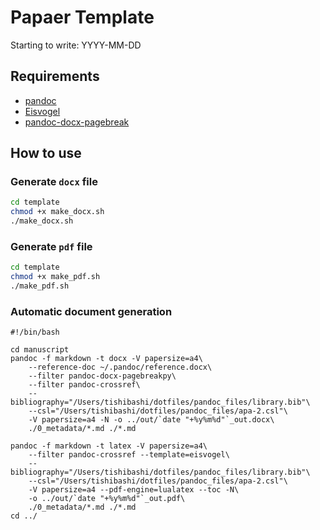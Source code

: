 # Papaer Template

Starting to write: YYYY-MM-DD

## Requirements

- [pandoc](https://github.com/jgm/pandoc)
- [Eisvogel](https://github.com/Wandmalfarbe/pandoc-latex-template)
- [pandoc-docx-pagebreak](https://pypi.org/project/pandoc-docx-pagebreak/)

## How to use

### Generate `docx` file

```sh
cd template
chmod +x make_docx.sh
./make_docx.sh
```

### Generate `pdf` file

```sh
cd template
chmod +x make_pdf.sh
./make_pdf.sh
```

### Automatic document generation

```sh:pre-push
#!/bin/bash

cd manuscript
pandoc -f markdown -t docx -V papersize=a4\
    --reference-doc ~/.pandoc/reference.docx\
    --filter pandoc-docx-pagebreakpy\
    --filter pandoc-crossref\
    --bibliography="/Users/tishibashi/dotfiles/pandoc_files/library.bib"\
    --csl="/Users/tishibashi/dotfiles/pandoc_files/apa-2.csl"\
    -V papersize=a4 -N -o ../out/`date "+%y%m%d"`_out.docx\
    ./0_metadata/*.md ./*.md

pandoc -f markdown -t latex -V papersize=a4\
    --filter pandoc-crossref --template=eisvogel\
    --bibliography="/Users/tishibashi/dotfiles/pandoc_files/library.bib"\
    --csl="/Users/tishibashi/dotfiles/pandoc_files/apa-2.csl"\
    -V papersize=a4 --pdf-engine=lualatex --toc -N\
    -o ../out/`date "+%y%m%d"`_out.pdf\
    ./0_metadata/*.md ./*.md
cd ../
```

<!-- vim: set foldmethod=marker : -->
